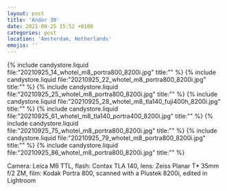 ```yaml
---
layout: post
title: 'Andor 30'
date: 2021-09-25 15:52 +0100
categories: post
location: 'Amsterdam, Netherlands'
emojis: ''
---
```


{% include candystore.liquid file:"20210925_14_whotel_m8_portra800_8200i.jpg" title:"" %}
{% include candystore.liquid file:"20210925_22_whotel_m8_portra800_8200i.jpg" title:"" %}
{% include candystore.liquid file:"20210925_25_whotel_m8_portra800_8200i.jpg" title:"" %}
{% include candystore.liquid file:"20210925_28_whotel_m8_tla140_fuji400h_8200i.jpg" title:"" %}
{% include candystore.liquid file:"20210925_61_whotel_m8_tla140_portra400_8200i.jpg" title:"" %}
{% include candystore.liquid file:"20210925_75_whotel_m8_portra800_8200i.jpg" title:"" %}
{% include candystore.liquid file:"20210925_79_whotel_m8_portra800_8200i.jpg" title:"" %}
{% include candystore.liquid file:"20210925_86_whotel_m8_portra800_8200i.jpg" title:"" %}

Camera: Leica M6 TTL, flash: Contax TLA 140, lens: Zeiss Planar T\* 35mm f/2 ZM, film: Kodak Portra 800, scanned with a Plustek 8200i, edited in Lightroom
